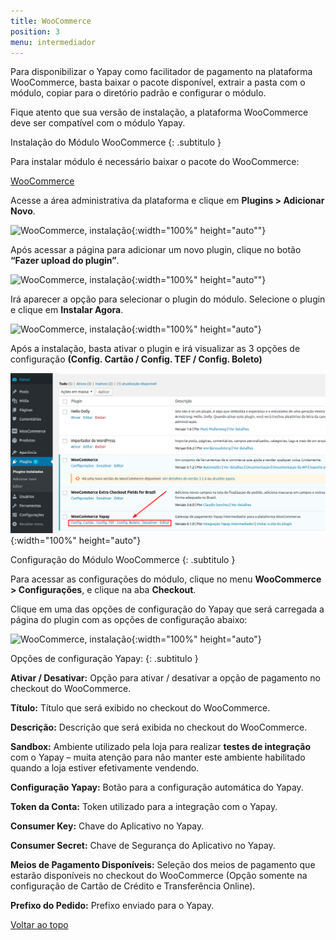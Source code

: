 ```yaml
---
title: WooCommerce
position: 3
menu: intermediador
---
```


Para disponibilizar o Yapay como facilitador de pagamento na plataforma WooCommerce, basta baixar o pacote disponível, extrair a pasta com o módulo, copiar para o diretório padrão e configurar o módulo.

Fique atento que sua versão de instalação, a plataforma WooCommerce deve ser compatível com o módulo Yapay.

Instalação do Módulo WooCommerce
{: .subtitulo }

Para instalar módulo é necessário baixar o pacote do WooCommerce:

<a href="http://integracao.traycheckout.com.br/documentacao/download/yapay/woocommerce/woocommerce-yapay-intermediador_v0.1.0.zip" class="btn  btn-default btn-wide btn-call-to-action btnMagento"><i class="fa fa-arrow-circle-down" aria-hidden="true"></i>WooCommerce</a>

Acesse a área administrativa da plataforma e clique em **Plugins > Adicionar Novo**.

![WooCommerce, instalação](/images/intermediador/conteudo/install_woocommerce_1.png "WooCommerce, instalação"){:width="100%" height="auto""}

Após acessar a página para adicionar um novo plugin, clique no botão **“Fazer upload do plugin”**.

![WooCommerce, instalação](/images/intermediador/conteudo/install_woocommerce_2.png "WooCommerce, instalação"){:width="100%" height="auto""}

Irá aparecer a opção para selecionar o plugin do módulo. Selecione o plugin e clique em **Instalar Agora**.

![WooCommerce, instalação](/images/intermediador/conteudo/install_woocommerce_3.png "WooCommerce, instalação"){:width="100%" height="auto"}

Após a instalação, basta ativar o plugin e irá visualizar as 3 opções de configuração **(Config. Cartão / Config. TEF / Config. Boleto)**

![WooCommerce, instalação](/images/intermediador/conteudo/install_woocommerce_4.png "WooCommerce, instalação"){:width="100%" height="auto"}


Configuração do Módulo WooCommerce
{: .subtitulo }

Para acessar as configurações do módulo, clique no menu **WooCommerce > Configurações**, e clique na aba **Checkout**.

Clique em uma das opções de configuração do Yapay que será carregada a página do plugin com as opções de configuração abaixo:

![WooCommerce, instalação](/images/intermediador/conteudo/install_woocommerce_5.png "WooCommerce, instalação"){:width="100%" height="auto"}


Opções de configuração Yapay:
{: .subtitulo }

**Ativar / Desativar:** Opção para ativar / desativar a opção de pagamento no checkout do WooCommerce.

**Título:** Título que será exibido no checkout do WooCommerce.

**Descrição:** Descrição que será exibida no checkout do WooCommerce.

**Sandbox:** Ambiente utilizado pela loja para realizar **testes de integração** com o Yapay – muita atenção para não manter este ambiente habilitado quando a loja estiver efetivamente vendendo.

**Configuração Yapay:** Botão para a configuração automática do Yapay.

**Token da Conta:** Token utilizado para a integração com o Yapay.

**Consumer Key:** Chave do Aplicativo no Yapay.

**Consumer Secret:** Chave de Segurança do Aplicativo no Yapay.

**Meios de Pagamento Disponíveis:** Seleção dos meios de pagamento que estarão disponíveis no checkout do WooCommerce (Opção somente na configuração de Cartão de Crédito e Transferência Online).

**Prefixo do Pedido:** Prefixo enviado para o Yapay.



<div class="voltar-ao-topo"><a href="#"><i class="fa fa-arrow-up" aria-hidden="true"></i>Voltar ao topo</a></div>